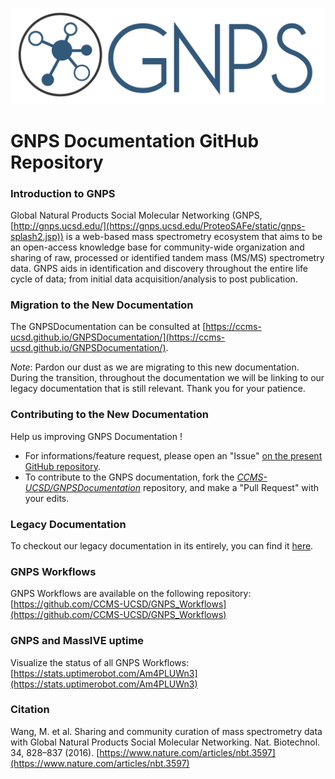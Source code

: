 
![logo](docs/img/GNPS_logo_original.png)

# GNPS Documentation GitHub Repository


### Introduction to GNPS
Global Natural Products Social Molecular Networking (GNPS, [http://gnps.ucsd.edu/](https://gnps.ucsd.edu/ProteoSAFe/static/gnps-splash2.jsp)) is a web-based mass spectrometry ecosystem that aims to be an open-access knowledge base for community-wide organization and sharing of raw, processed or identified tandem mass (MS/MS) spectrometry data. GNPS aids in identification and discovery throughout the entire life cycle of data; from initial data acquisition/analysis to post publication.

### Migration to the New Documentation

The GNPSDocumentation can be consulted at [https://ccms-ucsd.github.io/GNPSDocumentation/](https://ccms-ucsd.github.io/GNPSDocumentation/).

*Note*: Pardon our dust as we are migrating to this new documentation. During the transition, throughout the documentation we will be linking to our legacy documentation that is still relevant. Thank you for your patience.

### Contributing to the New Documentation

Help us improving GNPS Documentation !

- For informations/feature request, please open an "Issue" [on the present GitHub repository](https://github.com/CCMS-UCSD/GNPSDocumentation/issues).
- To contribute to the GNPS documentation, fork the [*CCMS-UCSD/GNPSDocumentation*]((https://github.com/CCMS-UCSD/GNPSDocumentation)) repository, and make a "Pull Request" with your edits.

### Legacy Documentation

To checkout our legacy documentation in its entirely, you can find it [here](https://bix-lab.ucsd.edu/display/Public/GNPS+Documentation+Page).

### GNPS Workflows

GNPS Workflows are available on the following repository: [https://github.com/CCMS-UCSD/GNPS_Workflows](https://github.com/CCMS-UCSD/GNPS_Workflows)

### GNPS and MassIVE uptime 

Visualize the status of all GNPS Workflows: [https://stats.uptimerobot.com/Am4PLUWn3](https://stats.uptimerobot.com/Am4PLUWn3)

### Citation

Wang, M. et al. Sharing and community curation of mass spectrometry data with Global Natural Products Social Molecular Networking. Nat. Biotechnol. 34, 828–837 (2016). [https://www.nature.com/articles/nbt.3597](https://www.nature.com/articles/nbt.3597)




